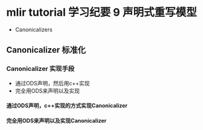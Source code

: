 # mlir tutorial 学习纪要 9 声明式重写模型
- Canonicalizers

## Canonicalizer 标准化
### Canonicalizer 实现手段
- 通过ODS声明，然后用c++实现
- 完全用ODS来声明以及实现

#### 通过ODS声明，c++实现的方式实现Canonicalizer
#### 完全用ODS来声明以及实现Canonicalizer
